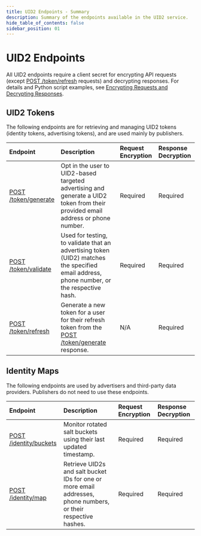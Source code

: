 ```yaml
---
title: UID2 Endpoints - Summary
description: Summary of the endpoints available in the UID2 service.
hide_table_of_contents: false
sidebar_position: 01
---
```


# UID2 Endpoints

All UID2 endpoints require a client secret for encrypting API requests (except [POST /token/refresh](post-token-refresh.md) requests) and decrypting responses. For details and Python script examples, see [Encrypting Requests and Decrypting Responses](../getting-started/gs-encryption-decryption.md).

## UID2 Tokens

The following endpoints are for retrieving and managing UID2 tokens (identity tokens, advertising tokens), and are used mainly by publishers.

| Endpoint | Description | Request Encryption |  Response Decryption |
| :--- | :--- | :--- | :--- |
| [POST /token/generate](post-token-generate.md) | Opt in the user to UID2-based targeted advertising and generate a UID2 token from their provided email address or phone number. | Required | Required |
| [POST /token/validate](post-token-validate.md) | Used for testing, to validate that an advertising token (UID2) matches the specified email address, phone number, or the respective hash. | Required | Required |
| [POST /token/refresh](post-token-refresh.md) | Generate a new token for a user for their refresh token from the [POST /token/generate](post-token-generate.md) response. | N/A | Required |

## Identity Maps

The following endpoints are used by advertisers and third-party data providers. Publishers do not need to use these endpoints.

| Endpoint | Description | Request Encryption |  Response Decryption |
| :--- | :--- | :--- | :--- |
| [POST /identity/buckets](post-identity-buckets.md) | Monitor rotated salt buckets using their last updated timestamp. | Required | Required |
| [POST /identity/map](post-identity-map.md) | Retrieve UID2s and salt bucket IDs for one or more email addresses, phone numbers, or their respective hashes.  | Required | Required |

